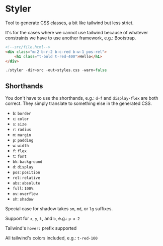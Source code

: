 # Styler

Tool to generate CSS classes, a bit like tailwind but less strict.

It's for the cases where we cannot use tailwind because of whatever
constraints we have to use another framework, e.g.: Bootstrap.

```html
<!--src/file.html-->
<div class="m-2 b-r-2 b-c-red b-w-1 pos-rel">
    <h1 class="t-bold t-red-400">Hello</h1>
</div>
```

```go
./styler -dir=src -out=styles.css -warn=false
```

## Shorthands

You don't have to use the shorthands, 
e.g.: `d-f` and `display-flex` are both correct.
They simply translate to something else in the generated
CSS.

- `b`: `border`
- `c`: `color`
- `s`: `size`
- `r`: `radius`
- `m`: `margin`
- `p`: `padding`
- `w`: `width`
- `f`: `flex`
- `t`: `font`
- `bk`: `background`
- `d`: `display`
- `pos`: `position`
- `rel`: `relative`
- `abs`: `absolute`
- `full`: `100%`
- `ov`: `overflow`
- `sh`: `shadow`

Special case for shadow takes `sm`, `md`, or `lg` suffixes.

Support for `x`, `y`, `t`, and `b`, e.g.: `p-x-2`

Tailwind's `hover:` prefix supported

All tailwind's colors included, e.g.: `t-red-100`
